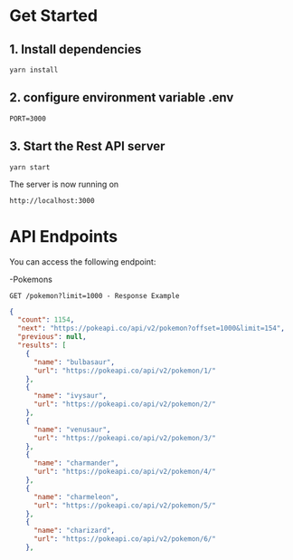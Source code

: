 # Get Started

## 1. Install dependencies
```
yarn install
```

## 2. configure environment variable .env
```
PORT=3000
```

## 3. Start the Rest API server
```
yarn start
```
The server is now running on 
```
http://localhost:3000
```

# API Endpoints
You can access the following endpoint:

-Pokemons

`GET /pokemon?limit=1000 - Response Example`

```json
{
  "count": 1154,
  "next": "https://pokeapi.co/api/v2/pokemon?offset=1000&limit=154",
  "previous": null,
  "results": [
    {
      "name": "bulbasaur",
      "url": "https://pokeapi.co/api/v2/pokemon/1/"
    },
    {
      "name": "ivysaur",
      "url": "https://pokeapi.co/api/v2/pokemon/2/"
    },
    {
      "name": "venusaur",
      "url": "https://pokeapi.co/api/v2/pokemon/3/"
    },
    {
      "name": "charmander",
      "url": "https://pokeapi.co/api/v2/pokemon/4/"
    },
    {
      "name": "charmeleon",
      "url": "https://pokeapi.co/api/v2/pokemon/5/"
    },
    {
      "name": "charizard",
      "url": "https://pokeapi.co/api/v2/pokemon/6/"
    },
```
